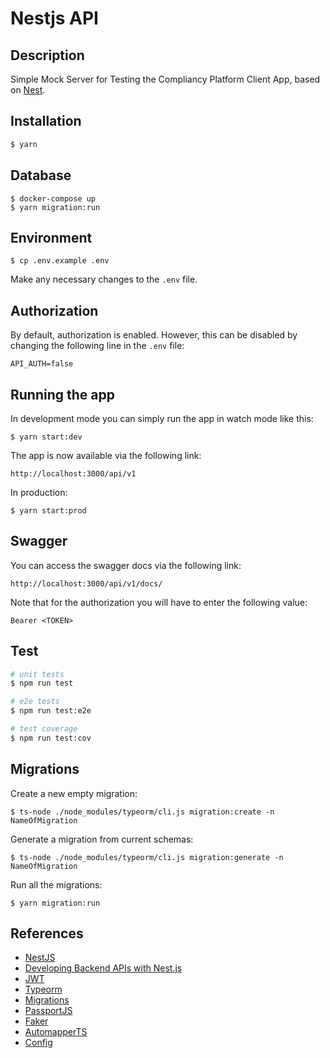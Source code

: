 # Nestjs API

## Description

Simple Mock Server for Testing the Compliancy Platform Client App, based on [Nest](https://github.com/nestjs/nest).

## Installation

```bash
$ yarn
```

## Database
```
$ docker-compose up
$ yarn migration:run
```

## Environment

```
$ cp .env.example .env
```

Make any necessary changes to the `.env` file.

## Authorization

By default, authorization is enabled. However, this can be disabled by changing the following line in the `.env` file:

```
API_AUTH=false
```

## Running the app

In development mode you can simply run the app in watch mode like this:

```
$ yarn start:dev
```

The app is now available via the following link:

```
http://localhost:3000/api/v1
```

In production:

```
$ yarn start:prod
```

## Swagger

You can access the swagger docs via the following link:

```
http://localhost:3000/api/v1/docs/
```

Note that for the authorization you will have to enter the following value:

```
Bearer <TOKEN>
```

## Test

```bash
# unit tests
$ npm run test

# e2e tests
$ npm run test:e2e

# test coverage
$ npm run test:cov
```

## Migrations

Create a new empty migration:
```
$ ts-node ./node_modules/typeorm/cli.js migration:create -n NameOfMigration

```

Generate a migration from current schemas:
```
$ ts-node ./node_modules/typeorm/cli.js migration:generate -n NameOfMigration

```

Run all the migrations:
```
$ yarn migration:run

```

## References

* [NestJS](https://nestjs.com)
* [Developing Backend APIs with Nest.js](https://auth0.com/blog/full-stack-typescript-apps-part-1-developing-backend-apis-with-nestjs)
* [JWT](https://github.com/nestjs/jwt)
* [Typeorm](https://github.com/typeorm/typeorm)
* [Migrations](https://github.com/typeorm/typeorm/blob/master/docs/migrations.md)
* [PassportJS](http://www.passportjs.org)
* [Faker](https://github.com/marak/Faker.js)
* [AutomapperTS](https://github.com/loedeman/AutoMapper/wiki/Getting-started)
* [Config](lorenwest/node-config)
